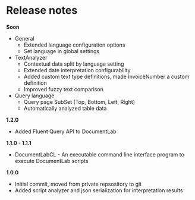 # Release notes

**Soon**
* General
  * Extended language configuration options 
  * Set language in global settings
* TextAnalyzer
  * Contextual data split by language setting
  * Extended date interpretation configurability
  * Added custom text type definitions, made InvoiceNumber a custom definition 
  * Improved fuzzy text comparison
* Query language
  * Query page SubSet (Top, Bottom, Left, Right) 
  * Automatically analyzed table data

**1.2.0**

* Added Fluent Query API to DocumentLab

**1.1.0 - 1.1.1**

* DocumentLabCL - An executable command line interface program to execute DocumentLab scripts

**1.0.0**

* Initial commit, moved from private repsository to git
* Added script analyzer and json serialization for interpretation results
